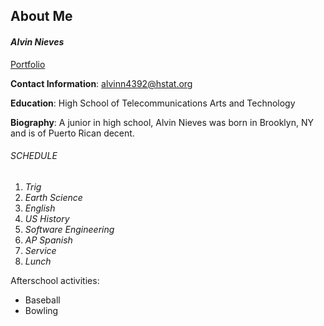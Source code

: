 ## About Me
#### _Alvin Nieves_
[Portfolio](https://sites.google.com/a/hstat.org/alvinn4392sep11/)

**Contact Information**: alvinn4392@hstat.org

**Education**: High School of Telecommunications Arts and Technology 

**Biography**: A junior in high school, Alvin Nieves was born in Brooklyn, NY and is of Puerto Rican decent.

###### SCHEDULE
1. _Trig_
2. _Earth Science_
3. _English_
4. _US History_
5. _Software Engineering_ 
6. _AP Spanish_
7. _Service_
8. _Lunch_ 



Afterschool activities:
* Baseball
* Bowling 

